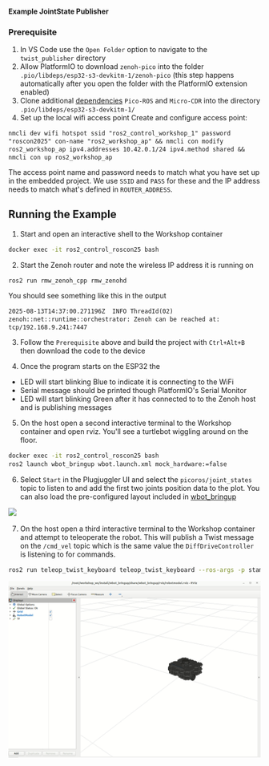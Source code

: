 #### Example JointState Publisher

### Prerequisite
1. In VS Code use the `Open Folder` option to navigate to the `twist_publisher` directory
1. Allow PlatformIO to download `zenoh-pico` into the folder `.pio/libdeps/esp32-s3-devkitm-1/zenoh-pico` (this step happens automatically after you open the folder with the PlatformIO extension enabled)
1. Clone additional [dependencies](platformio.ini#L35) `Pico-ROS` and `Micro-CDR` into the directory `.pio/libdeps/esp32-s3-devkitm-1/`
1. Set up the local wifi access point
Create and configure access point:
```
nmcli dev wifi hotspot ssid "ros2_control_workshop_1" password "roscon2025" con-name "ros2_workshop_ap" && nmcli con modify ros2_workshop_ap ipv4.addresses 10.42.0.1/24 ipv4.method shared && nmcli con up ros2_workshop_ap
```
The access point name and password needs to match what you have set up in the embedded project. We use `SSID` and `PASS` for these and the IP address needs to match what's defined in `ROUTER_ADDRESS`.


## Running the Example

1. Start and open an interactive shell to the Workshop container
```bash
docker exec -it ros2_control_roscon25 bash
```

2. Start the Zenoh router and note the wireless IP address it is running on
```bash
ros2 run rmw_zenoh_cpp rmw_zenohd
```

You should see something like this in the output
```
2025-08-13T14:37:00.271196Z  INFO ThreadId(02) zenoh::net::runtime::orchestrator: Zenoh can be reached at: tcp/192.168.9.241:7447
```

3. Follow the `Prerequisite` above and build the project with `Ctrl+Alt+B` then download the code to the device

4. Once the program starts on the ESP32 the
- LED will start blinking Blue to indicate it is connecting to the WiFi
- Serial message should be printed though PlatformIO's Serial Monitor
- LED will start blinking Green after it has connected to to the Zenoh host and is publishing messages

5. On the host open a second interactive terminal to the Workshop container and open rviz. You'll see a turtlebot wiggling around on the floor.
```bash
docker exec -it ros2_control_roscon25 bash
ros2 launch wbot_bringup wbot.launch.xml mock_hardware:=false
```

6. Select `Start` in the Plugjuggler UI and select the `picoros/joint_states` topic to listen to and add the first two joints position data to the plot.
You can also load the pre-configured layout included in [wbot_bringup](/zenoh_host/wbot_bringup/wbot_plotjuggler.xml)

<img src="../docs/wb3.gif">

7. On the host open a third interactive terminal to the Workshop container and attempt to teleoperate the robot.
This will publish a Twist message on the `/cmd_vel` topic which is the same value the `DiffDriveController` is listening to for commands.

```bash
ros2 run teleop_twist_keyboard teleop_twist_keyboard --ros-args -p stamped:=true
```

<img src="../docs/wb3_teleop.gif">
